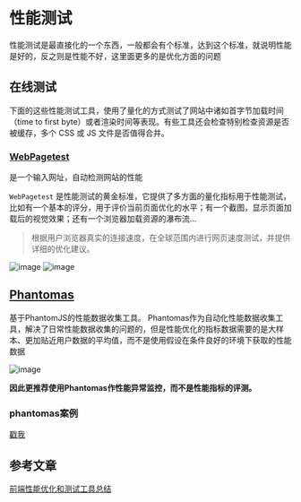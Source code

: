 # 性能测试

性能测试是最直接化的一个东西，一般都会有个标准，达到这个标准，就说明性能是好的，反之则是性能不好，这里面更多的是优化方面的问题


## 在线测试
下面的这些性能测试工具，使用了量化的方式测试了网站中诸如首字节加载时间（time to first byte）或者渲染时间等表现。有些工具还会检查特别检查资源是否被缓存，多个 CSS 或 JS 文件是否值得合并。

### [WebPagetest](http://www.webpagetest.org/)
是一个输入网址，自动检测网站的性能

`WebPagetest` 是性能测试的黄金标准，它提供了多方面的量化指标用于性能测试，比如有一个基本的评分，用于评价当前页面优化的水平；有一个截图，显示页面加载后的视觉效果；还有一个浏览器加载资源的瀑布流...

> 根据用户浏览器真实的连接速度，在全球范围内进行网页速度测试，并提供详细的优化建议。
    
    
![image](http://7xpwlt.com1.z0.glb.clouddn.com/mail163.png)
![image](http://7xpwlt.com1.z0.glb.clouddn.com/QQ%E5%9B%BE%E7%89%8720170322004238.png)



## [Phantomas](https://github.com/macbre/phantomas) 
基于PhantomJS的性能数据收集工具。 
Phantomas作为自动化性能数据收集工具，解决了日常性能数据收集的问题的，但是性能优化的指标数据需要的是大样本、更加贴近用户数据的平均值，而不是使用假设在条件良好的环境下获取的性能数据

![image](http://7xpwlt.com1.z0.glb.clouddn.com/phantomas.jpg)

**因此更推荐使用Phantomas作性能异常监控，而不是性能指标的评测。**

### phantomas案例
[戳我](./performance/readme.md)

## 参考文章

[前端性能优化和测试工具总结](http://www.jianshu.com/p/cdf777f13ff6)

